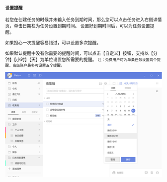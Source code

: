 #### 设置提醒

若您在创建任务的时候并未输入任务到期时间，那么您可以点击任务进入右侧详情页，单击日期栏为任务设置到期时间。 设置好到期时间后，可以为任务设置提醒。

如果担心一次提醒容易错过，可以设置多次提醒。

如果默认提醒中没有你需要的提醒时间，可以点击【自定义】按钮，支持以【分钟】【小时】【天】为单位设置您所需要的提醒。 `注：免费用户可为单条任务设置两个提醒，高级账户最多可设置五个提醒。`

![winreminder1](../../images/Windows/task/pasted%20image%200%201.png)

